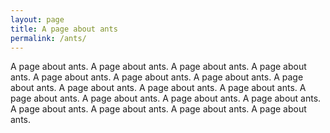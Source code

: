 ```yaml
---
layout: page
title: A page about ants
permalink: /ants/
---
```

A page about ants.  A page about ants.  A page about ants.  A page about ants.  A page about ants.  A page about ants.  A page about ants.  A page about ants.  A page about ants.  A page about ants.  A page about ants.  A page about ants.  A page about ants.  A page about ants.  A page about ants.  A page about ants.  A page about ants.  A page about ants.  A page about ants.
